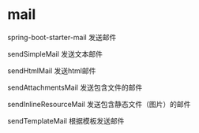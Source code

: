 # mail

spring-boot-starter-mail 发送邮件


sendSimpleMail 发送文本邮件

sendHtmlMail 发送html邮件

sendAttachmentsMail 发送包含文件的邮件

sendInlineResourceMail 发送包含静态文件（图片）的邮件

sendTemplateMail 根据模板发送邮件
